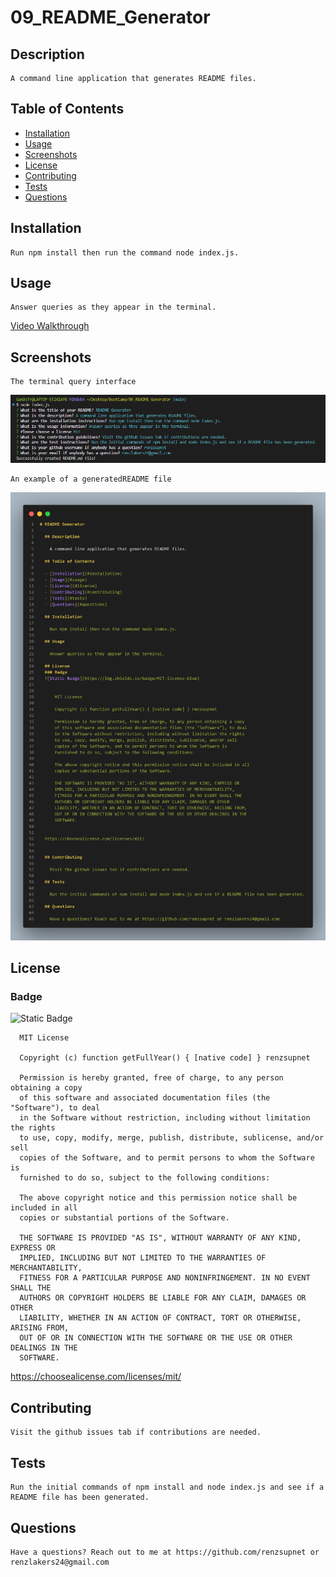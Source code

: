 # 09_README_Generator


  ## Description

    A command line application that generates README files.

  ## Table of Contents 

  - [Installation](#installation)
  - [Usage](#usage)
  - [Screenshots](#screenshots)
  - [License](#license)
  - [Contributing](#contributing)
  - [Tests](#tests)
  - [Questions](#questions)

  ## Installation

    Run npm install then run the command node index.js.

  ## Usage

    Answer queries as they appear in the terminal.
   [Video Walkthrough](https://youtu.be/uqqeogGU29Q)
    
  ## Screenshots

    The terminal query interface

  ![Alt text](/utils/images/terminal.png "Terminal")


    An example of a generatedREADME file

  ![Alt text](/utils/images/code.png "Code")
  
  ## License 
  ### Badge 
  ![Static Badge](https://img.shields.io/badge/MIT-license-blue)

    
      MIT License

      Copyright (c) function getFullYear() { [native code] } renzsupnet
      
      Permission is hereby granted, free of charge, to any person obtaining a copy
      of this software and associated documentation files (the "Software"), to deal
      in the Software without restriction, including without limitation the rights
      to use, copy, modify, merge, publish, distribute, sublicense, and/or sell
      copies of the Software, and to permit persons to whom the Software is
      furnished to do so, subject to the following conditions:
      
      The above copyright notice and this permission notice shall be included in all
      copies or substantial portions of the Software.
      
      THE SOFTWARE IS PROVIDED "AS IS", WITHOUT WARRANTY OF ANY KIND, EXPRESS OR
      IMPLIED, INCLUDING BUT NOT LIMITED TO THE WARRANTIES OF MERCHANTABILITY,
      FITNESS FOR A PARTICULAR PURPOSE AND NONINFRINGEMENT. IN NO EVENT SHALL THE
      AUTHORS OR COPYRIGHT HOLDERS BE LIABLE FOR ANY CLAIM, DAMAGES OR OTHER
      LIABILITY, WHETHER IN AN ACTION OF CONTRACT, TORT OR OTHERWISE, ARISING FROM,
      OUT OF OR IN CONNECTION WITH THE SOFTWARE OR THE USE OR OTHER DEALINGS IN THE
      SOFTWARE.
      

  https://choosealicense.com/licenses/mit/
  

  ## Contributing

    Visit the github issues tab if contributions are needed.
  
  ## Tests

    Run the initial commands of npm install and node index.js and see if a README file has been generated.
  
  ## Questions

    Have a questions? Reach out to me at https://github.com/renzsupnet or renzlakers24@gmail.com
  

